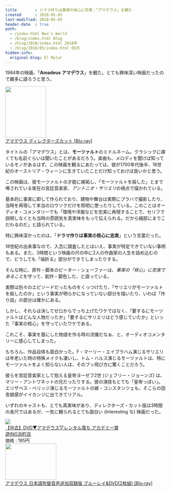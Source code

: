 ```yaml
---
title        : ドラマ作りは事実の核心に忠実：「アマデウス」を観た
created      : 2018-05-03
last-modified: 2018-05-03
header-date  : true
path:
  - /index.html Neo's World
  - /blog/index.html Blog
  - /blog/2018/index.html 2018年
  - /blog/2018/05/index.html 05月
hidden-info:
  original-blog: El Mylar
---
```


1984年の映画、「**Amadeus アマデウス**」を観た。とても興味深い映画だったので雑多に語ろうと思う。

<div class="ad-amazon">
  <div class="ad-amazon-image">
    <a href="https://www.amazon.co.jp/dp/B003GQSYIA?tag=neos21-22&amp;linkCode=osi&amp;th=1&amp;psc=1">
      <img src="https://m.media-amazon.com/images/I/51KBbQo5I5L._SL160_.jpg" width="128" height="160">
    </a>
  </div>
  <div class="ad-amazon-info">
    <div class="ad-amazon-title">
      <a href="https://www.amazon.co.jp/dp/B003GQSYIA?tag=neos21-22&amp;linkCode=osi&amp;th=1&amp;psc=1">アマデウス ディレクターズカット [Blu-ray]</a>
    </div>
  </div>
</div>

タイトルの「アマデウス」とは、**モーツァルト**のミドルネーム。クラシックに疎くても名前ぐらいは聞いたことがあるだろう。楽曲も、メロディを聞けば知っているモノがあるはず。この映画を観るにあたっては、彼が1700年代後半、18世紀のオーストリア・ウィーンに生きていたことだけ知っておけば良いかと思う。

この映画は、彼モーツァルトの才能に嫉妬し、「モーツァルトを殺した」とまで噂されている実在の宮廷音楽家、*アントニオ・サリエリ*の視点で描かれている。

基本的に事実に即して作られており、建物や舞台は実際にプラハで撮影したり、当時を再現して本当のロウソクだけを照明に使ったりしている。このことはオーディオ・コメンタリーでも「環境や洋服などを忠実に再現することで、セリフで説明しなくとも当時の雰囲気を真実味をもって伝えられる。だから細部にまでこだわるのだ」と語られている。

特に興味深かったのは、「**ドラマ作りは事実の核心に忠実**」という言葉だった。

18世紀の出来事なので、入念に調査したとはいえ、事実が特定できていない事柄もある。また、3時間という映画の尺の中に2人の作曲家の人生を詰め込むので、どうしても「端折る」部分ができてしまったりする。

そんな時に、原作・脚本のピーター・シェーファーは、*事実の「核心」に忠実であること*を守って、創作・脚色した、と語っている。

実際は別々のエピソードだったものをくっつけたり、「サリエリがモーツァルトを殺したのか」という事実が明らかになっていない部分を描いたり、いわば「作り話」の部分は確かにある。

しかし、それらは決してゼロからでっち上げたワケではなく、「要するにモーツァルトはどんな人物だったか」「要するにサリエリはどう感じていたか」といった「事実の核心」を守っていたワケである。

これこそ、事実を基にした物語を作る時の流儀だなぁ、と、オーディオコメンタリーに感心してしまった。

もちろん、作品自体も面白かった。F・マーリー・エイブラハム演じるサリエリは年老いた時の特殊メイクも凄いし、トム・ハルス演じるモーツァルトは、特にモーツァルトをよく知らない人は、そのブッ飛び方に驚くことだろう。

彼らを宮廷音楽家として抱える皇帝ヨーゼフ2世 (ジェフリー・ジョーンズ) は、マリー・アントワネットの兄だったりする。彼の演技もとても「皇帝っぽい」。エリザベス・べリッジ演じるモーツァルトの嫁・コンスタンツェも、そこらの田舎娘感がイイカンジに出てきてリアル。

いずれのキャストも、とても真実味があり、ディレクターズ・カット版は3時間の長尺ではあるが、一気に観られるとても面白い (Interesting な) 映画だった。

<div class="ad-rakuten">
  <div class="ad-rakuten-image">
    <a href="https://hb.afl.rakuten.co.jp/hgc/g00tohp2.waxyc152.g00tohp2.waxyd316/?pc=https%3A%2F%2Fitem.rakuten.co.jp%2Fyouing-gaba-hama%2F42463-012%2F&amp;m=http%3A%2F%2Fm.rakuten.co.jp%2Fyouing-gaba-hama%2Fi%2F10032129%2F">
      <img src="https://thumbnail.image.rakuten.co.jp/@0_mall/youing-gaba-hama/cabinet/t29/vt042463.jpg?_ex=128x128">
    </a>
  </div>
  <div class="ad-rakuten-info">
    <div class="ad-rakuten-title">
      <a href="https://hb.afl.rakuten.co.jp/hgc/g00tohp2.waxyc152.g00tohp2.waxyd316/?pc=https%3A%2F%2Fitem.rakuten.co.jp%2Fyouing-gaba-hama%2F42463-012%2F&amp;m=http%3A%2F%2Fm.rakuten.co.jp%2Fyouing-gaba-hama%2Fi%2F10032129%2F">【中古】DVD▼アマデウス▽レンタル落ち アカデミー賞</a>
    </div>
    <div class="ad-rakuten-shop">
      <a href="https://hb.afl.rakuten.co.jp/hgc/g00tohp2.waxyc152.g00tohp2.waxyd316/?pc=https%3A%2F%2Fwww.rakuten.co.jp%2Fyouing-gaba-hama%2F&amp;m=http%3A%2F%2Fm.rakuten.co.jp%2Fyouing-gaba-hama%2F">遊ING浜町店</a>
    </div>
    <div class="ad-rakuten-price">価格 : 195円</div>
  </div>
</div>

<div class="ad-amazon">
  <div class="ad-amazon-image">
    <a href="https://www.amazon.co.jp/dp/B07NS1D15L?tag=neos21-22&amp;linkCode=osi&amp;th=1&amp;psc=1">
      <img src="https://m.media-amazon.com/images/I/41OLHfag7OL._SL160_.jpg" width="160" height="114">
    </a>
  </div>
  <div class="ad-amazon-info">
    <div class="ad-amazon-title">
      <a href="https://www.amazon.co.jp/dp/B07NS1D15L?tag=neos21-22&amp;linkCode=osi&amp;th=1&amp;psc=1">アマデウス 日本語吹替音声追加収録版 ブルーレイ&amp;DVD(2枚組) [Blu-ray]</a>
    </div>
  </div>
</div>
